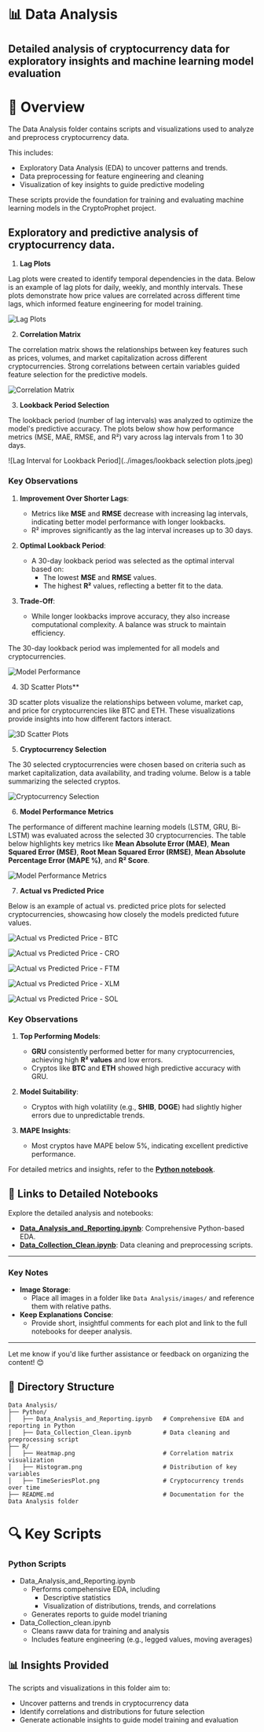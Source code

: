 # 📊 Data Analysis

## Detailed analysis of cryptocurrency data for exploratory insights and machine learning model evaluation

# 📘 Overview

The Data Analysis folder contains scripts and visualizations used to analyze and preprocess cryptocurrency data.

This includes:

* Exploratory Data Analysis (EDA) to uncover patterns and trends.
* Data preprocessing for feature engineering and cleaning
* Visualization of key insights to guide predictive modeling

These scripts provide the foundation for training and evaluating machine learning models in the CryptoProphet project.

## Exploratory and predictive analysis of cryptocurrency data.

1. **Lag Plots**

Lag plots were created to identify temporal dependencies in the data. Below is an example of lag plots for daily, weekly, and monthly intervals. These plots demonstrate how price values are correlated across different time lags, which informed feature engineering for model training.

![Lag Plots](../images/lag_plots.jpeg)

2. **Correlation Matrix**

The correlation matrix shows the relationships between key features such as prices, volumes, and market capitalization across different cryptocurrencies. Strong correlations between certain variables guided feature selection for the predictive models.

![Correlation Matrix](../images/correlation_matrix.jpeg)

3. **Lookback Period Selection**

The lookback period (number of lag intervals) was analyzed to optimize the model's predictive accuracy. The plots below show how performance metrics (MSE, MAE, RMSE, and R²) vary across lag intervals from 1 to 30 days.

![Lag Interval for Lookback Period](../images/lookback selection plots.jpeg)

### **Key Observations**

1. **Improvement Over Shorter Lags**:

   - Metrics like **MSE** and **RMSE** decrease with increasing lag intervals, indicating better model performance with longer lookbacks.
   - R² improves significantly as the lag interval increases up to 30 days.
2. **Optimal Lookback Period**:

   - A 30-day lookback period was selected as the optimal interval based on:
     - The lowest **MSE** and **RMSE** values.
     - The highest **R²** values, reflecting a better fit to the data.
3. **Trade-Off**:

   - While longer lookbacks improve accuracy, they also increase computational complexity. A balance was struck to maintain efficiency.

The 30-day lookback period was implemented for all models and cryptocurrencies.

![Model Performance](../images/model_performance_metrics.jpeg)

4. 3D Scatter Plots**

3D scatter plots visualize the relationships between volume, market cap, and price for cryptocurrencies like BTC and ETH. These visualizations provide insights into how different factors interact.

![3D Scatter Plots](../images/3d_scatter_plots.jpeg)

5. **Cryptocurrency Selection**

The 30 selected cryptocurrencies were chosen based on criteria such as market capitalization, data availability, and trading volume. Below is a table summarizing the selected cryptos.

![Cryptocurrency Selection](../images/crypto_selection_table.jpeg)

6. **Model Performance Metrics**

The performance of different machine learning models (LSTM, GRU, Bi-LSTM) was evaluated across the selected 30 cryptocurrencies. The table below highlights key metrics like **Mean Absolute Error (MAE)**, **Mean Squared Error (MSE)**, **Root Mean Squared Error (RMSE)**, **Mean Absolute Percentage Error (MAPE %)**, and **R² Score**.

![Model Performance Metrics](../images/model_performance_table.jpeg)

7. **Actual vs Predicted Price**

Below is an example of actual vs. predicted price plots for selected cryptocurrencies, showcasing how closely the models predicted future values.

![Actual vs Predicted Price - BTC](../images/Bitcoin(BTC).jpeg)

![Actual vs Predicted Price - CRO](../images/Cronos(CRO).jpeg)

![Actual vs Predicted Price - FTM](../images/Fantom(FTM).jpeg)

![Actual vs Predicted Price - XLM](../images/Solana(SOL).jpeg)

![Actual vs Predicted Price - SOL](../images/Stellar(XLM).jpeg)

### **Key Observations**

1. **Top Performing Models**:

   - **GRU** consistently performed better for many cryptocurrencies, achieving high **R² values** and low errors.
   - Cryptos like **BTC** and **ETH** showed high predictive accuracy with GRU.
2. **Model Suitability**:

   - Cryptos with high volatility (e.g., **SHIB**, **DOGE**) had slightly higher errors due to unpredictable trends.
3. **MAPE Insights**:

   - Most cryptos have MAPE below 5%, indicating excellent predictive performance.

For detailed metrics and insights, refer to the **[Python notebook](Python/Data_Analysis_and_Reporting.ipynb)**.

## **📜 Links to Detailed Notebooks**

Explore the detailed analysis and notebooks:

- **[Data_Analysis_and_Reporting.ipynb](Python/Data_Analysis_and_Reporting.ipynb)**: Comprehensive Python-based EDA.
- **[Data_Collection_Clean.ipynb](Python/Data_Collection_Clean.ipynb)**: Data cleaning and preprocessing scripts.

---

### **Key Notes**

- **Image Storage**:
  - Place all images in a folder like `Data Analysis/images/` and reference them with relative paths.
- **Keep Explanations Concise**:
  - Provide short, insightful comments for each plot and link to the full notebooks for deeper analysis.

---

Let me know if you'd like further assistance or feedback on organizing the content! 😊

## 📂 Directory Structure

```plaintext
Data Analysis/
├── Python/
│   ├── Data_Analysis_and_Reporting.ipynb   # Comprehensive EDA and reporting in Python
│   ├── Data_Collection_Clean.ipynb         # Data cleaning and preprocessing script
├── R/
│   ├── Heatmap.png                         # Correlation matrix visualization
│   ├── Histogram.png                       # Distribution of key variables
│   ├── TimeSeriesPlot.png                  # Cryptocurrency trends over time
├── README.md                               # Documentation for the Data Analysis folder
```

# 🔍 Key Scripts

### Python Scripts

- Data_Analysis_and_Reporting.ipynb
  - Performs compehensive EDA, including
    - Descriptive statistics
    - Visualization of distributions, trends, and correlations
  - Generates reports to guide model trianing
- Data_Collection_clean.ipynb
  - Cleans raww data for training and analysis
  - Includes feature engineering (e.g., legged values, moving averages)

## 📊 Insights Provided

The scripts and visualizations in this folder aim to:

* Uncover patterns and trends in cryptocurrency data
* Identify correlations and distributions for future selection
* Generate actionable insights to guide model training and evaluation

